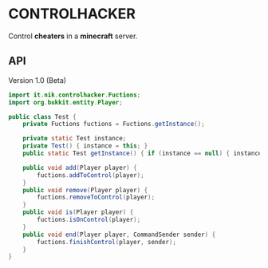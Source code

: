 CONTROLHACKER
===================
Control **cheaters** in a **minecraft** server.

## API
Version 1.0 (Beta)
```java
import it.nik.controlhacker.Fuctions;
import org.bukkit.entity.Player;

public class Test {
	private Fuctions fuctions = Fuctions.getInstance();

	private static Test instance;
    private Test() { instance = this; }
    public static Test getInstance() { if (instance == null) { instance = new Test(); } return instance; }

	public void add(Player player) {
		fuctions.addToControl(player);
	}
	public void remove(Player player) {
		fuctions.removeToControl(player);
	}
	public void is(Player player) {
		fuctions.isOnControl(player);
	}
	public void end(Player player, CommandSender sender) {
		fuctions.finishControl(player, sender);
	}
}
```

